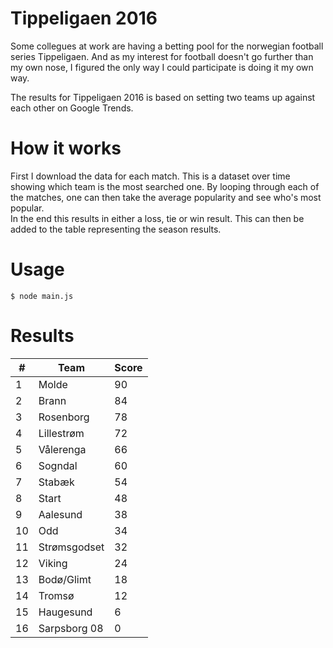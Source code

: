# Tippeligaen 2016

Some collegues at work are having a betting pool for the norwegian football series Tippeligaen. And as my interest for football doesn't go further than my own nose, I figured the only way I could participate is doing it my own way.

The results for Tippeligaen 2016 is based on setting two teams up against each other on Google Trends.

# How it works

First I download the data for each match. This is a dataset over time showing which team is the most searched one. By looping through each of the matches, one can then take the average popularity and see who's most popular.   
In the end this results in either a loss, tie or win result. This can then be added to the table representing the season results.

# Usage

`$ node main.js`

# Results

| #   | Team | Score |
| --- | ---- | ----- |
| 1   | Molde | 90 |
| 2   | Brann | 84 |
| 3   | Rosenborg | 78 |
| 4   | Lillestrøm | 72 |
| 5   | Vålerenga | 66 |
| 6   | Sogndal | 60 |
| 7   | Stabæk | 54 |
| 8   | Start | 48 |
| 9   | Aalesund | 38 |
| 10  | Odd | 34 |
| 11  | Strømsgodset | 32 |
| 12  | Viking | 24 |
| 13  | Bodø/Glimt | 18 |
| 14  | Tromsø | 12 |
| 15  | Haugesund | 6 |
| 16  | Sarpsborg 08 | 0 |
